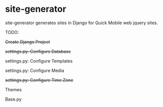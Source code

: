 site-generator
==============

site-generator generates sites in Django for Quick Mobile web jquery sites. 

TODO:

~~Create Django Project~~

~~settings.py: Configure Database~~

settings.py: Configure Templates

settings.py: Configure Media

~~settings.py: Configure Time Zone~~

Themes

Base.py
